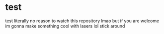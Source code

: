 # test
test literally no reason to watch this repository lmao
but if you are welcome
im gonna make something cool with lasers lol
stick around
